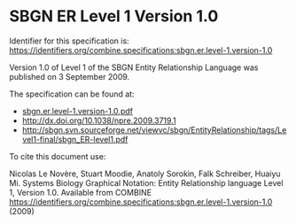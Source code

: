 # SBGN ER Level 1 Version 1.0
Identifier for this specification is: https://identifiers.org/combine.specifications:sbgn.er.level-1.version-1.0

Version 1.0 of Level 1 of the SBGN Entity Relationship Language was published on 3 September 2009.

The specification can be found at:

* [sbgn.er.level-1.version-1.0.pdf](https://raw.githubusercontent.com/combine-org/combine-specifications/main/specifications/files/sbgn.er.level-1.version-1.0.pdf)
* http://dx.doi.org/10.1038/npre.2009.3719.1
* http://sbgn.svn.sourceforge.net/viewvc/sbgn/EntityRelationship/tags/Level1-final/sbgn_ER-level1.pdf

To cite this document use:

Nicolas Le Novère, Stuart Moodie, Anatoly Sorokin, Falk Schreiber, Huaiyu Mi. Systems Biology Graphical Notation: Entity Relationship language Level 1, Version 1.0. Available from COMBINE https://identifiers.org/combine.specifications:sbgn.er.level-1.version-1.0 (2009)